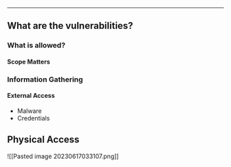 --- 
## What are the vulnerabilities?

### What is allowed?
#### Scope Matters

### Information Gathering

#### External Access
- Malware
- Credentials

## Physical Access
![[Pasted image 20230617033107.png]]